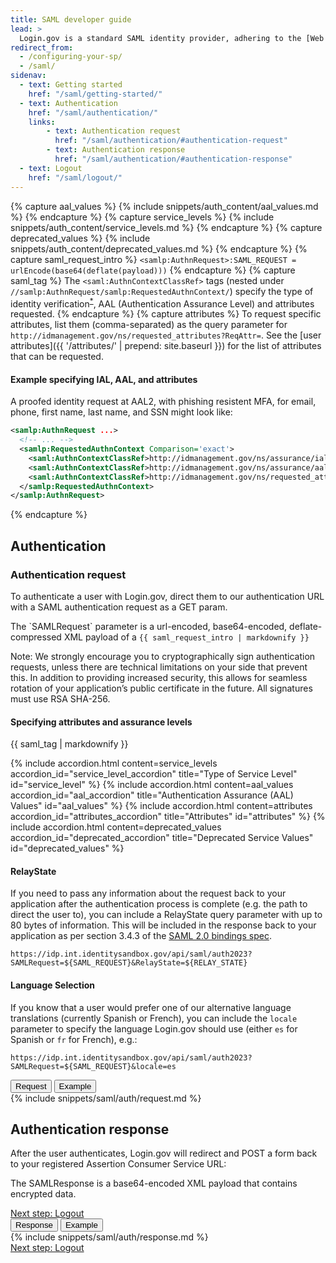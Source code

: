 ```yaml
---
title: SAML developer guide
lead: >
  Login.gov is a standard SAML identity provider, adhering to the [Web Browser SSO Profile](https://en.wikipedia.org/wiki/SAML_2.0#Web_browser_SSO_profile){:class="usa-link--external"} with enhancements for [NIST 800-63-3](https://pages.nist.gov/800-63-3/){:class="usa-link--external"}.
redirect_from:
  - /configuring-your-sp/
  - /saml/
sidenav:
  - text: Getting started
    href: "/saml/getting-started/"
  - text: Authentication
    href: "/saml/authentication/"
    links:
        - text: Authentication request
          href: "/saml/authentication/#authentication-request"
        - text: Authentication response
          href: "/saml/authentication/#authentication-response"
  - text: Logout
    href: "/saml/logout/"
---
```

{% capture aal_values %}
 {% include snippets/auth_content/aal_values.md %}
{% endcapture %}
{% capture service_levels %}
 {% include snippets/auth_content/service_levels.md %}
{% endcapture %}
{% capture deprecated_values %}
 {% include snippets/auth_content/deprecated_values.md %}
{% endcapture %}
{% capture saml_request_intro %}
`<samlp:AuthnRequest>:SAML_REQUEST = urlEncode(base64(deflate(payload)))`
{% endcapture %}
{% capture saml_tag %}
The `<saml:AuthnContextClassRef>` tags (nested under `//samlp:AuthnRequest/samlp:RequestedAuthnContext/`) specify the type of identity verification<sup><a href="#fn:1" class="footnote" rel="footnote">&#42;</a></sup>, AAL (Authentication Assurance Level) and attributes requested.
{% endcapture %}
{% capture attributes %}
To request specific attributes, list them (comma-separated) as the query parameter for `http://idmanagement.gov/ns/requested_attributes?ReqAttr=`. See the [user attributes]({{ '/attributes/' | prepend: site.baseurl }}) for the list of attributes that can be requested.

#### Example specifying IAL, AAL, and attributes

A proofed identity request at AAL2, with phishing resistent MFA, for email, phone, first name, last name, and SSN might look like:

```xml
<samlp:AuthnRequest ...>
  <!-- ... -->
  <samlp:RequestedAuthnContext Comparison='exact'>
    <saml:AuthnContextClassRef>http://idmanagement.gov/ns/assurance/ial/2</saml:AuthnContextClassRef>
    <saml:AuthnContextClassRef>http://idmanagement.gov/ns/assurance/aal/2?phishing_resistant=true</saml:AuthnContextClassRef>
    <saml:AuthnContextClassRef>http://idmanagement.gov/ns/requested_attributes?ReqAttr=email,phone,first_name,last_name,ssn</saml:AuthnContextClassRef>
  </samlp:RequestedAuthnContext>
</samlp:AuthnRequest>
```
{% endcapture %}

<div class="grid-row grid-gap">
    <div class="desktop:grid-col-7 mobile:grid-col-full">
        <h2>Authentication</h2>
        <h3 id="authentication-request">Authentication request</h3>
        <p>To authenticate a user with Login.gov, direct them to our authentication URL with a SAML authentication request as a GET param.</p>
        <p>The `SAMLRequest` parameter is a url-encoded, base64-encoded, deflate-compressed XML payload of a <code class="language-plaintext highlighter-rouge">{{ saml_request_intro | markdownify }}</code></p>
        <p>Note: We strongly encourage you to cryptographically sign authentication requests, unless there are technical limitations on your side that prevent this. In addition to providing increased security, this allows for seamless rotation of your application’s public certificate in the future. All signatures must use RSA SHA-256.</p>
        <div class="dev-doc-row">
            <div class="grid-row">
                <div class="grid-col-5">
                    <h4 class="parameters clearfix">Specifying attributes and assurance levels</h4>
                </div>
                <div class="grid-col-7 margin-top-neg-2">
                    {{ saml_tag | markdownify }}
                </div>
            </div>
            <dl class="usa-accordion">
                {% include accordion.html content=service_levels accordion_id="service_level_accordion"  title="Type of Service Level" id="service_level" %}
                {% include accordion.html content=aal_values accordion_id="aal_accordion" title="Authentication Assurance (AAL) Values" id="aal_values" %}
                {% include accordion.html content=attributes accordion_id="attributes_accordion" title="Attributes" id="attributes" %}
                {% include accordion.html content=deprecated_values accordion_id="deprecated_accordion" title="Deprecated Service Values" id="deprecated_values" %}
            </div>
        </div>
        <div class="dev-doc-row">
            <div class="grid-row">
                <div class="grid-col-5">
                    <h4 class="parameters clearfix">RelayState</h4>
                </div>
                <div class="grid-col-7 margin-top-neg-2">
                        <p>If you need to pass any information about the request back to your application after the authentication process is complete (e.g. the path to direct the user to), you can include a RelayState query parameter with up to 80 bytes of information. This will be included in the response back to your application as per section 3.4.3 of the <a class="usa-link" href="https://docs.oasis-open.org/security/saml/v2.0/saml-bindings-2.0-os.pdf">SAML 2.0 bindings spec</a>.</p>
                        <p><code class="language-plaintext highlighter-rouge">https://idp.int.identitysandbox.gov/api/saml/auth2023?SAMLRequest=${SAML_REQUEST}&amp;RelayState=${RELAY_STATE}</code></p>
                </div>
            </div>
        </div>
        <div class="dev-doc-row">
            <div class="grid-row">
                <div class="grid-col-5">
                    <h4 class="parameters clearfix">Language Selection</h4>
                </div>
                <div class="grid-col-7 margin-top-neg-2">
                        <p>If you know that a user would prefer one of our alternative language translations (currently Spanish or French), you can include the <code class="language-plaintext highlighter-rouge">locale</code> parameter to specify the language Login.gov should use (either <code class="language-plaintext highlighter-rouge">es</code> for Spanish or <code class="language-plaintext highlighter-rouge">fr</code> for French), e.g.:</p>
                        <p><code class="language-plaintext highlighter-rouge">https://idp.int.identitysandbox.gov/api/saml/auth2023?SAMLRequest=${SAML_REQUEST}&amp;locale=es</code></p>
                </div>
            </div>
        </div>
    </div>
    <div class="usa-layout-docs__main code-snippet-column desktop:grid-col-5">
        <section class="code-snippet-section margin-top-2 position-relative z-index-1">
            <button id="saml_auth_tab1_button" data-selector="saml_auth" class="code-button code-button__selected margin-left-2">Request</button>
            <button id="saml_auth_tab2_button" data-selector="saml_auth" class="code-button margin-left-2">Example</button>
            <section id="saml_auth_tab1">
                {% include snippets/saml/auth/request.md %}
            </section>
            <section id="saml_auth_tab2" hidden>
                {% include snippets/saml/auth/request_example.md %}
            </section>
        </section>
    </div>
</div>
<div class="grid-row grid-gap">
    <div class="desktop:grid-col-7 mobile:grid-col-full">
        <h2 id="authentication-response">Authentication response</h2>
        <p>After the user authenticates, Login.gov will redirect and POST a form back to your registered Assertion Consumer Service URL:</p>
        <p>The SAMLResponse is a base64-encoded XML payload that contains encrypted data.</p>
          <a href="{{ '/saml/logout/' | prepend: site.baseurl }}" class="usa-link margin-top-4 mobile:display-none desktop:display-block">Next step: Logout</a>
    </div>
    <div class="usa-layout-docs__main code-snippet-column desktop:grid-col-5">
        <section class="margin-top-2 position-relative z-index-1">
            <button id="saml_auth_response_tab1_button" data-selector="saml_auth_response" class="code-button code-button__selected margin-left-2">Response</button>
            <button id="saml_auth_response_tab2_button" data-selector="saml_auth_response" class="code-button margin-left-2">Example</button>
            <section id="saml_auth_response_tab1">
                {% include snippets/saml/auth/response.md %}
            </section>
            <section id="saml_auth_response_tab2" hidden>
                {% include snippets/saml/auth/response_example.md %}
            </section>
        </section>
    </div>
    <a href="{{ '/saml/logout/' | prepend: site.baseurl }}" class="usa-link mobile:display-block desktop:display-none margin-top-2">Next step: Logout</a>
</div>


